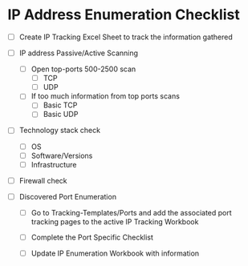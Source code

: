 # IP Address Enumeration Checklist

- [ ] Create IP Tracking Excel Sheet to track the information gathered
- [ ] IP address Passive/Active Scanning
  - [ ] Open top-ports 500-2500 scan
    - [ ] TCP
    - [ ] UDP
  - [ ] If too much information from top ports scans 
    - [ ] Basic TCP
    - [ ] Basic UDP

- [ ] Technology stack check

  - [ ] OS
  - [ ] Software/Versions
  - [ ] Infrastructure

- [ ] Firewall check

- [ ] Discovered Port Enumeration

  - [ ] Go to Tracking-Templates/Ports and add the associated port tracking pages to the active IP Tracking Workbook

  - [ ] Complete the Port Specific Checklist 

  - [ ] Update IP Enumeration Workbook with information

    

